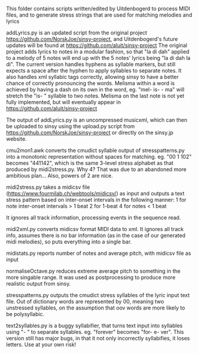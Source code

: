 This folder contains scripts written/edited by Uitdenbogerd to process MIDI files, and to generate stress strings that are used for matching melodies and lyrics

addLyrics.py is an updated script from the original project https://github.com/NorskJoe/sinsy-project, and Uitdenbogerd's future updates will be found at https://github.com/aluit/sinsy-project
The original project adds lyrics to notes in a modular fashion, so that "la di dah" applied to a melody of 5 notes will end up with the 5 notes' lyrics being "la di dah la di". The current version handles hyphens as syllable markers, but still expects a space after the hyphen to apply syllables to separate notes. It also handles xml syllabic tags correctly, allowing sinsy to have a better chance of correctly pronouncing the words.
Melisma within a word is achieved by having a dash on its own in the word, eg. "mel- is- - ma" will stretch the "is- " syllable to two notes. Melisma on the last note is not yet fully implemented, but will eventually appear in https://github.com/aluit/sinsy-project

The output of addLyrics.py is an uncompressed musicxml, which can then be uploaded to sinsy using the upload.py script from https://github.com/NorskJoe/sinsy-project or directly on the sinsy.jp website.

cmu2mon1.awk converts the cmudict syllable output of stresspatterns.py into a monotonic representation without spaces for matching.
eg. "00 1 102" becomes "441142", which is the same 3-level stress alphabet as that produced by midi2stress.py. Why 4? That was due to an abandoned more ambitious plan... Also, powers of 2 are nice.

midi2stress.py takes a midicsv file (https://www.fourmilab.ch/webtools/midicsv/) as input and outputs a text stress pattern based on inter-onset intervals in the following manner:
1 for note inter-onset intervals > 1 beat
2 for 1-beat
4 for notes < 1 beat

It ignores all track information, processing events in the sequence read.

midi2xml.py converts midicsv format MIDI data to xml. It ignores all track info, assumes there is no bar information (as in the case of our generated midi melodies), so puts everything into a single bar.

midistats.py reports number of notes and average pitch, with midicsv file as input

normaliseOctave.py reduces extreme average pitch to something in the more singable range. It was used as postprocessing to produce more realistic output from sinsy.

stresspatterns.py outputs the cmudict stress syllables of the lyric input text file. Out of dictionary words are represented by 00, meaning two unstressed syllables, on the assumption that oov words are more likely to be polysyllabic.

text2syllables.py is a buggy syllabifier, that turns text input into syllables using "- " to separate syllables. eg. "forever" becomes "for- e- ver". This version still has major bugs, in that it not only incorrectly syllabifies, it loses letters. Use at your own risk!


